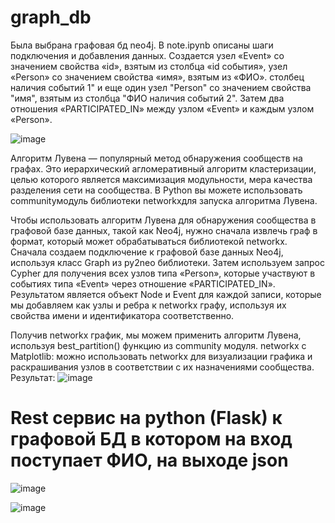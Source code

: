 # graph_db

Была выбрана графовая бд neo4j. В note.ipynb описаны шаги подключения и добавления данных.
Создается узел «Event» со значением свойства «id», взятым из столбца «id события», узел «Person» со значением свойства «имя», взятым из «ФИО». столбец наличия событий 1" и еще один узел "Person" со значением свойства "имя", взятым из столбца "ФИО наличия событий 2".
Затем два отношения «PARTICIPATED_IN» между узлом «Event» и каждым узлом «Person».

![image](https://user-images.githubusercontent.com/81826648/225326245-1aa9c45b-34e1-4bfa-95e3-95dd64792c78.png)

Алгоритм Лувена — популярный метод обнаружения сообществ на графах. Это иерархический агломеративный алгоритм кластеризации, целью которого является максимизация модульности, мера качества разделения сети на сообщества. В Python вы можете использовать communityмодуль библиотеки networkxдля запуска алгоритма Лувена.

Чтобы использовать алгоритм Лувена для обнаружения сообщества в графовой базе данных, такой как Neo4j, нужно сначала извлечь граф в формат, который может обрабатываться библиотекой networkx.
Cначала создаем подключение к графовой базе данных Neo4j, используя класс Graph из py2neo библиотеки. Затем используем запрос Cypher для получения всех узлов типа «Person», которые участвуют в событиях типа «Event» через отношение «PARTICIPATED_IN». Результатом является объект Node и Event для каждой записи, которые мы добавляем как узлы и ребра к networkx графу, используя их свойства имени и идентификатора соответственно.

Получив networkx график, мы можем применить алгоритм Лувена, используя best_partition() функцию из community модуля. 
networkx с Matplotlib: можно использовать networkx для визуализации графика и раскрашивания узлов в соответствии с их назначениями сообщества. Результат:
![image](https://user-images.githubusercontent.com/81826648/225325766-4019a656-f14e-42be-9b19-4b0649e44bb7.png)

# Rest сервис на python (Flask) к графовой БД в котором на вход поступает ФИО, на выходе json

![image](https://user-images.githubusercontent.com/81826648/225325884-486a134e-6ce1-4ecf-b43f-37b06639d369.png)

![image](https://user-images.githubusercontent.com/81826648/225326168-6055d3ac-0c9d-4f28-982c-494631fd39cb.png)
